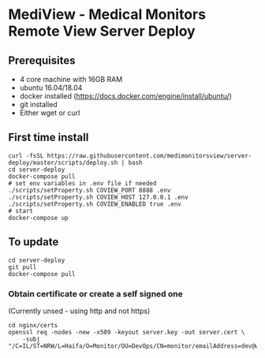 # MediView - Medical Monitors Remote View Server Deploy

## Prerequisites

- 4 core machine with 16GB RAM
- ubuntu 16.04/18.04
- docker installed (https://docs.docker.com/engine/install/ubuntu/)
- git installed
- Either wget or curl


## First time install

```console
curl -fsSL https://raw.githubusercontent.com/medimonitorsview/server-deploy/master/scripts/deploy.sh | bash
cd server-deploy
docker-compose pull
# set env variables in .env file if needed
./scripts/setProperty.sh COVIEW_PORT 8888 .env
./scripts/setProperty.sh COVIEW_HOST 127.0.0.1 .env
./scripts/setProperty.sh COVIEW_ENABLED true .env
# start
docker-compose up
```

## To update

```console
cd server-deploy
git pull
docker-compose pull
```


### Obtain certificate or create a self signed one

(Currently unsed - using http and not https)

```
cd nginx/certs
openssl req -nodes -new -x509 -keyout server.key -out server.cert \
    -subj "/C=IL/ST=NRW/L=Haifa/O=Monitor/OU=DevOps/CN=monitor/emailAddress=dev@www.example.com"
```

